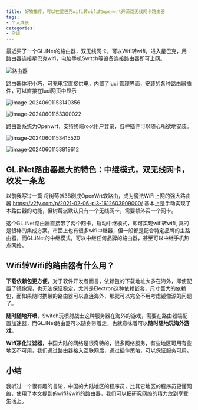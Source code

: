 ```yaml
---
title: 好物推荐，可以在星巴克wifi转wifi的openwrt开源双无线网卡路由器
tags:
- 个人成长
categories:
- 杂谈
---
```




最近买了一个GL.iNet的路由器，双无线网卡，可以Wifi转wifi，进入星巴克，用路由器连接星巴克wifi，电脑手机Switch等设备连接路由器即可上网。

![路由器](https://cdn.fangyuanxiaozhan.com/assets/1717226534200npAtZDB7.jpeg)

路由器体积小巧，可充电宝直接供电，内置了luci 管理界面，安装的各种路由器插件，可以直接在luci网页中显示

![image-20240601153140356](https://cdn.fangyuanxiaozhan.com/assets/1717227101176H8Tn0JtR.png)

![image-20240601153300022](https://cdn.fangyuanxiaozhan.com/assets/1717227180764xd05sf2y.png)



路由器系统为Openwrt，支持终端root用户登录，各种插件可以随心所欲地安装。

![image-20240601153415520](https://cdn.fangyuanxiaozhan.com/assets/1717227256158czESdS7x.png)

![image-20240601153819612](https://cdn.fangyuanxiaozhan.com/assets/1717227500732i7sTH6Rw.png)







## GL.iNet路由器最大的特色：中继模式，双无线网卡，收发一条龙

以前我写过一篇 将树莓派3B刷成OpenWrt软路由，成为魔法WiFi上网的强大路由器 https://v2fy.com/p/2021-02-06-pi3-1612603909000/ 基本上是手动实现了本路由器的功能，但树莓派默认只有一个无线网卡，需要额外买一个网卡。



这个GL.iNet路由器直接带了两个网卡，启动中继模式，即可实现wifi转wifi, 真的是很棒的集成方案。市面上也有很多wifi中继器，但一般都是配合特定品牌的主路由器，而GL.iNet的中继模式，可以中继任何品牌的路由器，甚至可以中继手机热点网络。



## Wifi转Wifi的路由器有什么用？



**下载依赖包更方便**，对于软件开发者而言，依赖包的下载地址大多在海外，即使配置了镜像源，也无法保证稳定，尤其是Electron这种依赖嵌套，尺寸巨大的依赖包，而如果随时携带的路由器可以直连海外，那就可以完全不用考虑镜像源的问题了。



**随时随地开喷**，Switch玩喷射战士这种服务器在海外的游戏，需要在路由器端配置加速器，而GL.iNet路由器可以随身带着走，也就意味着可以**随时随地玩海外游戏**。



**Wifi净化过滤器**，中国大陆的网络是很奇特的，很多网络服务，有些地区可用有些地区不可用，我们通过路由器接入互联网后，通过插件策略，可以保证服务可用。



## 小结



我听过一个很有趣的言论，中国的大陆地区的程序员，比其它地区的程序员更懂网络，使用了本文提到的wifi转wifi的路由器，我们可以把研究网络的精力放到享受生活上。



